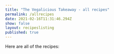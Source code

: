 ```yaml
---
title: "The Vegalicious Takeaway - all recipes"
permalink: /allrecipes
date: 2021-02-16T11:31:46.294Z
show: false
layout: recipeslisting
published: true
---
```

Here are all of the recipes: